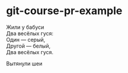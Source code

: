 # git-course-pr-example

<!-- Первому зашедшему: тут странные знаки в конце строки. Надо поправить. И отформатировать стишки как код. Этот комментарий потом убрать. -->

Жили у бабуси  
Два весёлых гуся:  
Один — серый,  
Другой — белый,  
Два весёлых гуся.  

Вытянули шеи
